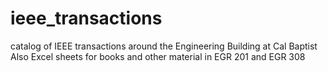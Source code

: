 # ieee_transactions
catalog of IEEE transactions around the Engineering Building at Cal Baptist
Also Excel sheets for books and other material in EGR 201 and EGR 308
